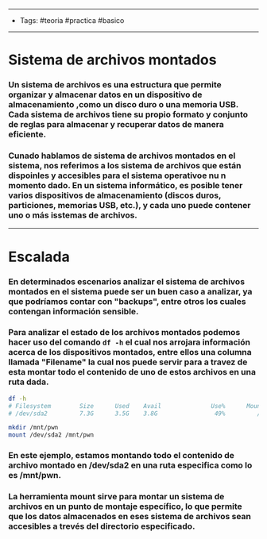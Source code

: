 -----
- Tags: #teoria #practica #basico 
----

# Sistema de archivos montados 

### Un sistema de archivos es una estructura que permite organizar y almacenar datos en un dispositivo de almacenamiento ,como un disco duro o una memoria USB. Cada sistema de archivos tiene su propio formato y conjunto de reglas para almacenar y recuperar datos de manera eficiente. 

### Cunado hablamos de **sistema de archivos montados** en el sistema, nos referimos a los sistema de archivos que están dispoinles y accesibles para el sistema operativoe nu n momento dado. En un sistema informático, es posible tener varios dispositivos de almacenamiento (discos duros, particiones, memorias USB, etc.), y cada uno puede contener uno o más isstemas de archivos. 

------

# Escalada 

### En determinados escenarios analizar el sistema de archivos montados en el sistema puede ser un buen caso a analizar, ya que podríamos contar con "backups", entre otros los cuales contengan información sensible. 

### Para analizar el estado de los archivos montados podemos hacer uso del comando `df -h` el cual nos arrojara información acerca de los dispositivos montados, entre ellos una columna llamada "**Filename**" la cual nos puede servir para a travez de esta montar todo el contenido de uno de estos archivos en una ruta dada. 

```bash
df -h 
# Filesystem        Size      Used    Avail              Use%      Mounted on
# /dev/sda2         7.3G      3.5G    3.8G                49%         /backup

mkdir /mnt/pwn 
mount /dev/sda2 /mnt/pwn 
```

### En este ejemplo, estamos montando todo el contenido de archivo montado en /dev/sda2 en una ruta especifica como lo es /mnt/pwn. 

### La herramienta mount sirve para montar un sistema de archivos en un punto de montaje específico, lo que permite que los datos almacenados en eses sistema de archivos sean accesibles a trevés del directorio especificado. 
